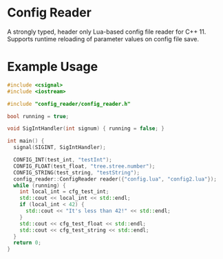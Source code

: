 # Config Reader

A strongly typed, header only Lua-based config file reader for C++ 11. Supports runtime reloading of parameter values on config file save.

# Example Usage

```C++
#include <csignal>
#include <iostream>

#include "config_reader/config_reader.h"

bool running = true;

void SigIntHandler(int signum) { running = false; }

int main() {
  signal(SIGINT, SigIntHandler);

  CONFIG_INT(test_int, "testInt");
  CONFIG_FLOAT(test_float, "tree.stree.number");
  CONFIG_STRING(test_string, "testString");
  config_reader::ConfigReader reader({"config.lua", "config2.lua"});
  while (running) {
    int local_int = cfg_test_int;
    std::cout << local_int << std::endl;
    if (local_int < 42) {
      std::cout << "It's less than 42!" << std::endl;
    }
    std::cout << cfg_test_float << std::endl;
    std::cout << cfg_test_string << std::endl;
  }
  return 0;
}
```